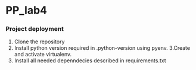 # PP_lab4
### Project deployment 
1. Clone the repository 
2. Install python version required in .python-version using pyenv. 
3.Create and activate virtualenv.
4. Install all needed depenndecies described in requirements.txt
